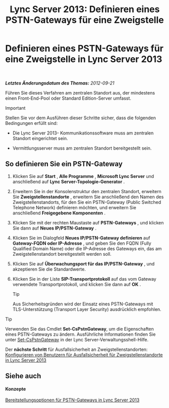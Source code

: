 ﻿---
title: 'Lync Server 2013: Definieren eines PSTN-Gateways für eine Zweigstelle'
TOCTitle: Definieren eines PSTN-Gateways für eine Zweigstelle
ms:assetid: 87be2fe2-1d56-4062-b430-439d4536414c
ms:mtpsurl: https://technet.microsoft.com/de-de/library/Gg398689(v=OCS.15)
ms:contentKeyID: 49294653
ms.date: 05/19/2016
mtps_version: v=OCS.15
ms.translationtype: HT
---

# Definieren eines PSTN-Gateways für eine Zweigstelle in Lync Server 2013

 

_**Letztes Änderungsdatum des Themas:** 2012-09-21_

Führen Sie dieses Verfahren am zentralen Standort aus, der mindestens einen Front-End-Pool oder Standard Edition-Server umfasst.


> [!IMPORTANT]
> Stellen Sie vor dem Ausführen dieser Schritte sicher, dass die folgenden Bedingungen erfüllt sind: 
> <UL>
> <LI>
> <P>Die Lync Server 2013- Kommunikationssoftware muss am zentralen Standort eingerichtet sein.</P>
> <LI>
> <P>Vermittlungsserver muss am zentralen Standort bereitgestellt sein.</P></LI></UL>



## So definieren Sie ein PSTN-Gateway

1.  Klicken Sie auf **Start** , **Alle Programme** , **Microsoft Lync Server** und anschließend auf **Lync Server-Topologie-Generator** .

2.  Erweitern Sie in der Konsolenstruktur den zentralen Standort, erweitern Sie **Zweigstellenstandorte** , erweitern Sie anschließend den Namen des Zweigstellenstandorts, für den Sie ein PSTN-Gateway (Public Switched Telephone Network) definieren möchten, und erweitern Sie anschließend **Freigegebene Komponenten** .

3.  Klicken Sie mit der rechten Maustaste auf **PSTN-Gateways** , und klicken Sie dann auf **Neues IP/PSTN-Gateway** .

4.  Klicken Sie im Dialogfeld **Neues IP/PSTN-Gateway definieren** auf **Gateway-FQDN oder IP-Adresse** , und geben Sie den FQDN (Fully Qualified Domain Name) oder die IP-Adresse des Gateways ein, das am Zweigstellenstandort bereitgestellt werden soll.

5.  Klicken Sie auf **Überwachungsport für das IP/PSTN-Gateway** , und akzeptieren Sie die Standardwerte.

6.  Klicken Sie in der Liste **SIP-Transportprotokoll** auf das vom Gateway verwendete Transportprotokoll, und klicken Sie dann auf **OK** .
    

    > [!TIP]
    > Aus Sicherheitsgründen wird der Einsatz eines PSTN-Gateways mit TLS-Unterstützung (Transport Layer Security) ausdrücklich empfohlen.




> [!TIP]
> Verwenden Sie das Cmdlet <STRONG>Set-CsPstnGateway</STRONG>, um die Eigenschaften eines PSTN-Gateways zu ändern. Ausführliche Informationen finden Sie unter <A href="https://docs.microsoft.com/en-us/powershell/module/skype/Set-CsPstnGateway">Set-CsPstnGateway</A> in der Lync Server-Verwaltungsshell-Hilfe.



Der **nächste Schritt** für Ausfallsicherheit an Zweigstellenstandorten: [Konfigurieren von Benutzern für Ausfallsicherheit für Zweigstellenstandorte in Lync Server 2013](lync-server-2013-configuring-users-for-branch-site-resiliency.md)

## Siehe auch

#### Konzepte

[Bereitstellungsoptionen für PSTN-Gateways in Lync Server 2013](lync-server-2013-pstn-gateway-deployment-options.md)

